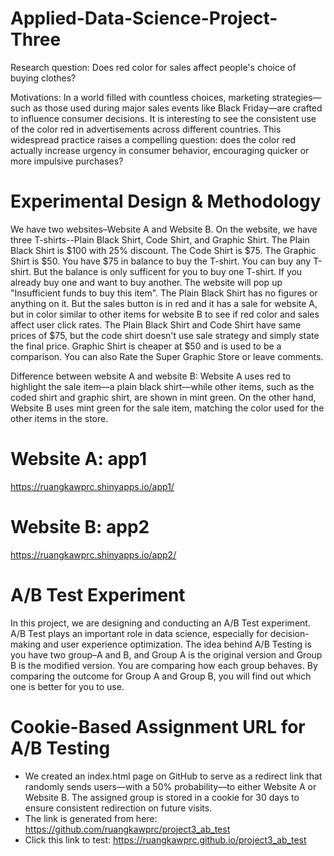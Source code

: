 # Applied-Data-Science-Project-Three
Research question: Does red color for sales affect people's choice of buying clothes?

Motivations: In a world filled with countless choices, marketing strategies—such as those used during major sales events like Black Friday—are crafted to influence consumer decisions. It is interesting to see the consistent use of the color red in advertisements across different countries. This widespread practice raises a compelling question: does the color red actually increase urgency in consumer behavior, encouraging quicker or more impulsive purchases?

# Experimental Design & Methodology

We have two websites–Website A and Website B. On the website, we have three T-shirts--Plain Black Shirt, Code Shirt, and Graphic Shirt. The Plain Black Shirt is $100 with 25% discount. The Code Shirt is $75. The Graphic Shirt is $50. You have $75 in balance to buy the T-shirt. You can buy any T-shirt. But the balance is only sufficent for you to buy one T-shirt. If you already buy one and want to buy another. The website will pop up "Insufficient funds to buy this item". The Plain Black Shirt has no figures or anything on it. But the sales button is in red and it has a sale for website A, but in color similar to other items for website B to see if red color and sales affect user click rates. The Plain Black Shirt and Code Shirt have same prices of $75, but the code shirt doesn't use sale strategy and simply state the final price. Graphic Shirt is cheaper at $50 and is used to be a comparison. You can also Rate the Super Graphic Store or leave comments.

Difference between website A and website B: Website A uses red to highlight the sale item—a plain black shirt—while other items, such as the coded shirt and graphic shirt, are shown in mint green. On the other hand, Website B uses mint green for the sale item, matching the color used for the other items in the store.

# Website A: app1
https://ruangkawprc.shinyapps.io/app1/

# Website B: app2
https://ruangkawprc.shinyapps.io/app2/

# A/B Test Experiment
In this project, we are designing and conducting an A/B Test experiment. A/B Test plays an important role in data science, especially for decision-making and user experience optimization. The idea behind A/B Testing is you have two group–A and B, and Group A is the original version and Group B is the modified version. You are comparing how each group behaves. By comparing the outcome for Group A and Group B, you will find out which one is better for you to use.

# Cookie-Based Assignment URL for A/B Testing
- We created an index.html page on GitHub to serve as a redirect link that randomly sends users—with a 50% probability—to either Website A or Website B. The assigned group is stored in a cookie for 30 days to ensure consistent redirection on future visits.
- The link is generated from here: https://github.com/ruangkawprc/project3_ab_test
- Click this link to test: https://ruangkawprc.github.io/project3_ab_test
